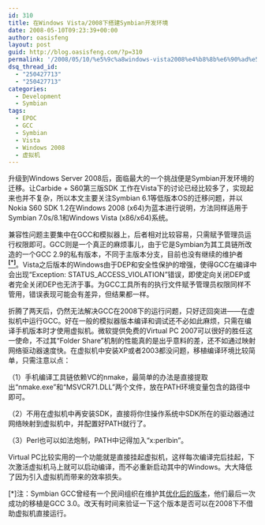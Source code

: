 ```yaml
---
id: 310
title: 在Windows Vista/2008下搭建Symbian开发环境
date: 2008-05-10T09:23:39+00:00
author: oasisfeng
layout: post
guid: http://blog.oasisfeng.com/?p=310
permalink: '/2008/05/10/%e5%9c%a8windows-vista2008%e4%b8%8b%e6%90%ad%e5%bb%basymbian%e5%bc%80%e5%8f%91%e7%8e%af%e5%a2%83/'
dsq_thread_id:
  - "250427713"
  - "250427713"
categories:
  - Development
  - Symbian
tags:
  - EPOC
  - GCC
  - Symbian
  - Vista
  - Windows 2008
  - 虚拟机
---
```

升级到Windows Server 2008后，面临最大的一个挑战便是Symbian开发环境的迁移。让Carbide + S60第三版SDK 工作在Vista下的讨论已经比较多了，实现起来也并不复杂，所以本文主要关注Symbian 6.1等低版本OS的迁移问题，并以Nokia S60 SDK 1.2在Windows 2008 (x64)为蓝本进行说明，方法同样适用于Symbian 7.0s/8.1和Windows Vista (x86/x64)系统。

兼容性问题主要集中在GCC和模拟器上，后者相对比较容易，只需赋予管理员运行权限即可。GCC则是一个真正的麻烦事儿，由于它是Symbian为其工具链所改造的一个GCC 2.9的私有版本，不同于主版本分支，目前也没有继续的维护者[<sup><strong>[*]</strong></sup>](#remark1)。Vista之后版本的Windows由于DEP和安全性保护的增强，使得GCC在编译中会出现“Exception: STATUS\_ACCESS\_VIOLATION”错误，即使定向关闭DEP或者完全关闭DEP也无济于事。为GCC工具所有的执行文件赋予管理员权限同样不管用，错误表现可能会有差异，但结果都一样。

<!--more-->折腾了两天后，仍然无法解决GCC在2008下的运行问题，只好迂回突进——在虚拟机中运行GCC。好在一般的模拟器版本编译和调试还不必如此麻烦，只需在编译手机版本时才使用虚拟机。微软提供免费的Virtual PC 2007可以很好的胜任这一使命，不过其“Folder Share”机制的性能真的是出乎意料的差，还不如通过映射网络驱动器速度快。在虚拟机中安装XP或者2003都没问题，移植编译环境比较简单，只需注意以点：

（1）手机编译工具链依赖VC的nmake，最简单的办法是直接提取出“nmake.exe”和“MSVCR71.DLL”两个文件，放在PATH环境变量包含的路径中即可。
  
（2）不用在虚拟机中再安装SDK，直接将你住操作系统中SDK所在的驱动器通过网络映射到虚拟机中，并配置好PATH就行了。
  
（3）Perl也可以如法炮制，PATH中记得加入“x:perlbin”。

Virtual PC比较实用的一个功能就是直接挂起虚拟机，这样每次编译完后挂起，下次激活虚拟机马上就可以启动编译，而不必重新启动其中的Windows。大大降低了因为引入虚拟机而带来的效率损失。

<a name="remark1"></a> [*]注：Symbian GCC曾经有一个民间组织在维护其[优化后的版本](http://www.inf.u-szeged.hu/symbian-gcc/)，他们最后一次成功的移植是GCC 3.0。改天有时间来验证一下这个版本是否可以在2008下不借助虚拟机直接运行。